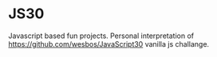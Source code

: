 # JS30
Javascript based fun projects.
Personal interpretation of https://github.com/wesbos/JavaScript30 vanilla js challange.
